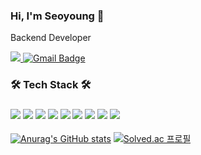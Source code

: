 ### Hi, I'm Seoyoung 👋

<!--
**0standing2/0standing2** is a ✨ _special_ ✨ repository because its `README.md` (this file) appears on your GitHub profile.

Here are some ideas to get you started:

- 🔭 I’m currently working on ...
- 🌱 I’m currently learning ...
- 👯 I’m looking to collaborate on ...
- 🤔 I’m looking for help with ...
- 💬 Ask me about ...
- 📫 How to reach me: ...
- 😄 Pronouns: ...
- ⚡ Fun fact: ...
-->


Backend Developer


<a href="https://standing1011.tistory.com"><img src="https://img.shields.io/badge/Tech Blog-red?style=flat-square"/>
[![Gmail Badge](https://img.shields.io/badge/ysyoung1011@sookmyung.ac.kr-d14836?style=flat-square&logo=Gmail&logoColor=white&link=mailto:ysyoung1011@sookmyung.ac.kr)](mailto:snugyun01@gmail.com)


<h3>🛠 Tech Stack 🛠</h3>

<h3>

<img src="https://img.shields.io/badge/Python-3776AB?style=flat-square&logo=Python&logoColor=white"/>  <img src="https://img.shields.io/badge/Java-007396?style=flat-square&logo=java&logoColor=white"/>  <img src="https://img.shields.io/badge/SpringBoot-6DB33F?style=flat-square&logo=SpringBoot&logoColor=white"/> <img src="https://img.shields.io/badge/NodeJS-339933?style=flat-square&logo=Node.JS&logoColor=white"/> <img src="https://img.shields.io/badge/MySQL-4479A1?style=flat-square&logo=MySQL&logoColor=white"/>  <img src="https://img.shields.io/badge/C++-00599C?style=flat-square&logo=C%2B%2B&logoColor=white"/>  <img src="https://img.shields.io/badge/AWS-232F3E?style=flat-square&logo=AmazonAWS&logoColor=white"/> 
<img src="https://img.shields.io/badge/JavaScript-F7DF1E?style=flat-square&logo=javascript&logoColor=white"/> 
<img src="https://img.shields.io/badge/ReactNative-61DAFB?style=flat-square&logo=React&logoColor=white"/> 

</h3>

[![Anurag's GitHub stats](https://github-readme-stats.vercel.app/api?username=0standing2)](https://github.com/0standing2/github-readme-stats) [![Solved.ac
프로필](http://mazassumnida.wtf/api/generate_badge?boj=ysyoung1011)](https://solved.ac/ysyoung1011)
